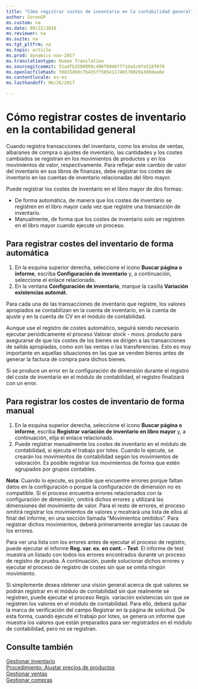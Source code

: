 ```yaml
---
title: "Cómo registrar costes de inventario en la contabilidad general"
author: SorenGP
ms.custom: na
ms.date: 09/22/2016
ms.reviewer: na
ms.suite: na
ms.tgt_pltfrm: na
ms.topic: article
ms.prod: dynamics-nav-2017
ms.translationtype: Human Translation
ms.sourcegitcommit: 51adfb3588099c496f0946ff71da5c6fe518f070
ms.openlocfilehash: 59815db9c7b435ff585e1174b570029a360dea6e
ms.contentlocale: es-es
ms.lasthandoff: 06/26/2017

---
```


# <a name="how-to-post-inventory-costs-to-the-general-ledger"></a>Cómo registrar costes de inventario en la contabilidad general   
Cuando registra transacciones del inventario, como los envíos de ventas, albaranes de compra o ajustes de inventario, las cantidades y los costes cambiados se registran en los movimientos de productos y en los movimientos de valor, respectivamente. Para reflejar este cambio de valor del inventario en sus libros de finanzas, debe registrar los costes de inventario en las cuentas de inventario relacionadas del libro mayor.

Puede registrar los costes de inventario en el libro mayor de dos formas:

- De forma automática, de manera que los costes de inventario se registren en el libro mayor cada vez que registre una transacción de inventario.
- Manualmente, de forma que los costes de inventario solo se registren en el libro mayor cuando ejecute un proceso.


## <a name="to-post-inventory-costs-automatically"></a>Para registrar costes del inventario de forma automática
1. En la esquina superior derecha, seleccione el icono **Buscar página o informe**, escriba **Configuración de inventario** y, a continuación, seleccione el enlace relacionado.
2. En la ventana **Configuración de inventario**, marque la casilla **Variación existencias automát.**

Para cada una de las transacciones de inventario que registre, los valores apropiados se contabilizan en la cuenta de inventario, en la cuenta de ajuste y en la cuenta de CV en el módulo de contabilidad.

Aunque use el registro de costes automático, seguirá siendo necesario ejecutar periódicamente el proceso Valorar stock - movs. producto para asegurarse de que los costes de los bienes se dirigen a las transacciones de salida apropiadas, como son las ventas o las transferencias. Esto es muy importante en aquellas situaciones en las que se venden bienes antes de generar la factura de compra para dichos bienes.

Si se produce un error en la configuración de dimensión durante el registro del coste de inventario en el módulo de contabilidad, el registro finalizará con un error.

## <a name="to-post-inventory-costs-manually"></a>Para registrar los costes de inventario de forma manual
1. En la esquina superior derecha, seleccione el icono **Buscar página o informe**, escriba **Registrar variación de inventario en libro mayor** y, a continuación, elija el enlace relacionado.
2. Puede registrar manualmente los costes de inventario en el módulo de contabilidad, si ejecuta el trabajo por lotes. Cuando lo ejecute, se crearán los movimientos de contabilidad según los movimientos de valoración. Es posible registrar los movimientos de forma que estén agrupados por grupos contables.

**Nota**: Cuando lo ejecute, es posible que encuentre errores porque faltan datos en la configuración o porque la configuración de dimensión no es compatible. Si el proceso encuentra errores relacionados con la configuración de dimensión, omitirá dichos errores y utilizará las dimensiones del movimiento de valor. Para el resto de errores, el proceso omitirá registrar los movimientos de valores y mostrará una lista de ellos al final del informe, en una sección llamada “Movimientos omitidos”. Para registrar dichos movimientos, deberá primeramente arreglar las causas de los errores.

Para ver una lista con los errores antes de ejecutar el proceso de registro, puede ejecutar el informe **Reg. var. ex. en cont. - Test**. El informe de test muestra un listado con todos los errores encontrados durante un proceso de registro de prueba. A continuación, puede solucionar dichos errores y ejecutar el proceso de registro de costes sin que se omita ningún movimiento.

Si simplemente desea obtener una visión general acerca de qué valores se podrán registrar en el módulo de contabilidad sin que realmente se registren, puede ejecutar el proceso Regis. variación existencias sin que se registren los valores en el módulo de contabilidad. Para ello, deberá quitar la marca de verificación del campo Registrar en la página de solicitud. De esta forma, cuando ejecute el trabajo por lotes, se genera un informe que muestra los valores que están preparados para ser registrados en el módulo de contabilidad, pero no se registran.

## <a name="see-also"></a>Consulte también
[Gestionar inventario](inventory-manage-inventory.md)    
[Procedimiento: Ajustar precios de productos](inventory-how-adjust-item-costs.md)  
[Gestionar ventas](sales-manage-sales.md)  
[Gestionar compras](purchasing-manage-purchasing.md)

